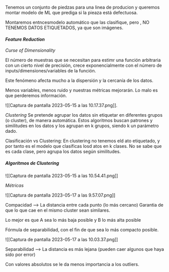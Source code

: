 
Tenemos un conjunto de piedzas para una linea de producion y queremos montar modelo de ML que prediga si la pieaza está defectuosa.

Montaremos entncesmodelo automático que las clasifique, pero , NO TENEMOS DATOS ETIQUETADOS, ya que son imágenes.


#### *Feature Reduction*

*Curse of Dimensionality*

El número de muestras que se necesitan para estimr una función arbitraria con un cierto nivel de precisión, crece exponencialmente con el número de inputs/dimensiones/variables de la función.

Este fenómeno afecta mucho a la dispersión y la cercanía de los datos.

Menos variables, menos ruido y nuestras métricas mejorarán.
Lo malo es que perderemos información.

![[Captura de pantalla 2023-05-15 a las 10.17.37.png]]. 

*Clustering*
Se pretende agrupar los datos sin etiquetar en diferentes grupos (o cluster), de manera automática.
Estos algoritmos buscan patrones y similitudes en los datos y los agrupan en k grupos, siendo k un parámetro dado.

Clasificación vs Clustering:
En clustering no tenemos eld ato etiquetado, y por tanto es el modelo que clasificas losd atos en k clases. No se sabe que es cada clase, pero agrupa los datos según similitudes.


##### *Algoritmos de Clustering*

![[Captura de pantalla 2023-05-15 a las 10.54.41.png]]

*Métricas*

![[Captura de pantalla 2023-05-17 a las 9.57.07.png]]

Compacidad --> La distancia entre cada punto (lo más cercano) Garantia de que lo que cae en el mismo cluster sean similares.

Lo mejor es que A sea lo más baja posible y B lo más alta posible

Fórmula de separabilidad, con el fin de que sea lo más compacto posible.

![[Captura de pantalla 2023-05-17 a las 10.03.37.png]]

Separabilidad --> La distancia es más lejana (pueden caer algunos que haya sido por error)


Con valores absolutos se le da menos importancia a los outliers.


